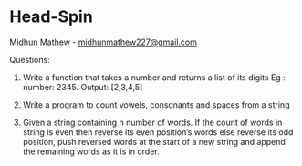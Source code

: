 # Head-Spin
Midhun Mathew - midhunmathew227@gmail.com

Questions:

1. Write a function that takes a number and returns a list of its digits
          Eg : number: 2345. Output: [2,3,4,5]

2. Write a program to count vowels, consonants and spaces from a string

3. Given a string containing n number of words. If the count of words in string is even then reverse its even position’s words else reverse its odd position, push reversed words at the start of a new string and append the remaining words as it is in order.


